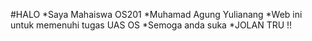 #HALO 
*Saya Mahaiswa OS201
*Muhamad Agung Yulianang
*Web ini untuk memenuhi tugas UAS OS
*Semoga anda suka
*JOLAN TRU !!
